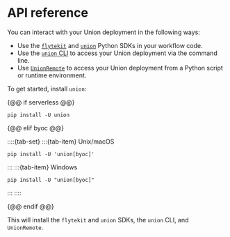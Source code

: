 # API reference

You can interact with your Union deployment in the following ways:

* Use the [`flytekit`](https://docs.flyte.org/en/latest/api/flytekit/docs_index.html) and [`union`](./sdk/index) Python SDKs in your workflow code.
* Use the [`union` CLI](./union-cli) to access your Union deployment via the command line.
* Use [`UnionRemote`](./union-remote/index) to access your Union deployment from a Python script or runtime environment.

To get started, install `union`:

{@@ if serverless @@}

```
pip install -U union
```

{@@ elif byoc @@}

::::{tab-set}
:::{tab-item} Unix/macOS
```{code-block} shell
pip install -U 'union[byoc]'
```
:::
:::{tab-item} Windows
```{code-block} shell
pip install -U "union[byoc]"
```
:::
::::

{@@ endif @@}

This will install the `flytekit` and `union` SDKs, the `union` CLI, and `UnionRemote`.
